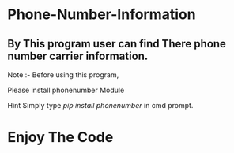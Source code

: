 # Phone-Number-Information
<h2> By This program user can find There phone number carrier information. </h2>

Note :- Before using this program,

Please install phonenumber Module 

Hint Simply type  <i> pip install phonenumber </i> in cmd prompt.


<h1> Enjoy The Code </h1>
